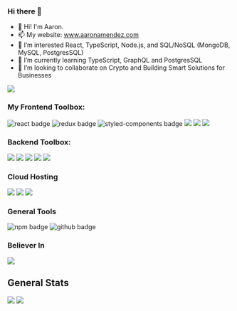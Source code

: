 ### Hi there 👋


<!-- **aaronamendez/aaronamendez** is a ✨ _special_ ✨ repository because its `README.md` (this file) appears on your GitHub profile. -->

- 👋 Hi! I'm Aaron.
- 📫 My website: www.aaronamendez.com
- 🔭 I’m interested React, TypeScript, Node.js, and SQL/NoSQL (MongoDB, MySQL, PostgresSQL)
- 🌱 I’m currently learning TypeScript, GraphQL and PostgresSQL
- 👯 I’m looking to collaborate on Crypto and Building Smart Solutions for Businesses

![](https://komarev.com/ghpvc/?username=aaronamendez&color=orange)


### My Frontend Toolbox: 
<p>
  <img src="https://img.shields.io/badge/React-20232A?style=for-the-badge&logo=react&logoColor=61DAFB?link=https://reactjs.org/" alt="react badge"/>
  <img src="https://img.shields.io/badge/Redux-593D88?style=for-the-badge&logo=redux&logoColor=white" alt="redux badge"/>
  <img src="https://img.shields.io/badge/styled--components-DB7093?style=for-the-badge&logo=styled-components&logoColor=white" alt="styled-components badge"/>
  <img src="https://img.shields.io/badge/Material--UI-0081CB?style=for-the-badge&logo=material-ui&logoColor=white"/>
  <img src="https://img.shields.io/badge/Bootstrap-563D7C?style=for-the-badge&logo=bootstrap&logoColor=white"/>
  <img src="https://img.shields.io/badge/Tailwind_CSS-38B2AC?style=for-the-badge&logo=tailwind-css&logoColor=white"/>
</p>

### Backend Toolbox:
<p>
  <img src="https://img.shields.io/badge/TypeScript-007ACC?style=for-the-badge&logo=typescript&logoColor=white"/>
  <img src="https://img.shields.io/badge/Node.js-43853D?style=for-the-badge&logo=node.js&logoColor=white"/>
  <img src="https://img.shields.io/badge/SQLite-07405E?style=for-the-badge&logo=sqlite&logoColor=white"/>
  <img src="https://img.shields.io/badge/PostgreSQL-316192?style=for-the-badge&logo=postgresql&logoColor=white"/>
  <img src="https://img.shields.io/badge/Express.js-404D59?style=for-the-badge"/>
</p>


### Cloud Hosting
<p>
  <img src="https://img.shields.io/badge/Heroku-430098?style=for-the-badge&logo=heroku&logoColor=white"/>
  <img src="https://img.shields.io/badge/Amazon_AWS-232F3E?style=for-the-badge&logo=amazon-aws&logoColor=white"/>
  <img src="https://img.shields.io/badge/Netlify-00C7B7?style=for-the-badge&logo=netlify&logoColor=white"/>
</p>

### General Tools
<p>
  <img src="https://img.shields.io/badge/npm-CB3837?style=for-the-badge&logo=npm&logoColor=white" alt="npm badge"/>
  <img src="https://img.shields.io/badge/GitHub-100000?style=for-the-badge&logo=github&logoColor=white" alt="github badge"/>
</p>

### Believer In
<p>
  <img src="https://img.shields.io/badge/Bitcoin-000000?style=for-the-badge&logo=bitcoin&logoColor=white"/>
</p>

## General Stats
<img src="https://github-readme-stats.vercel.app/api?username=aaronamendez&theme=blue-green"/>
<img src="https://github-readme-stats.vercel.app/api/top-langs/?username=aaronamendez&theme=blue-green" />
